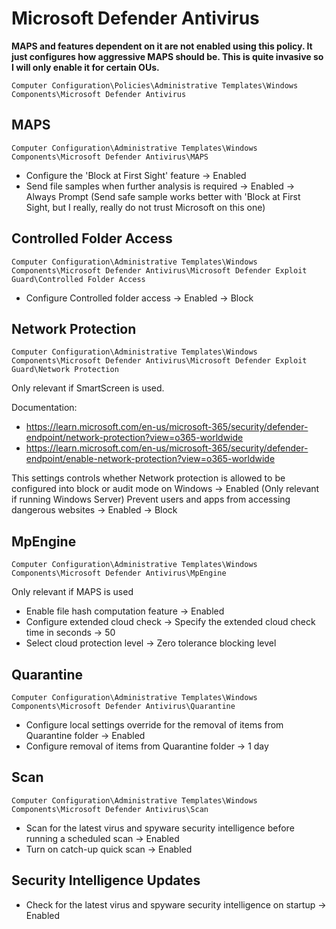 # Microsoft Defender Antivirus

**MAPS and features dependent on it are not enabled using this policy. It just configures how aggressive MAPS should be. This is quite invasive so I will only enable it for certain OUs.**

`Computer Configuration\Policies\Administrative Templates\Windows Components\Microsoft Defender Antivirus`

## MAPS

`Computer Configuration\Administrative Templates\Windows Components\Microsoft Defender Antivirus\MAPS`

- Configure the 'Block at First Sight' feature -> Enabled
- Send file samples when further analysis is required -> Enabled -> Always Prompt (Send safe sample works better with 'Block at First Sight, but I really, really do not trust Microsoft on this one)

## Controlled Folder Access

`Computer Configuration\Administrative Templates\Windows Components\Microsoft Defender Antivirus\Microsoft Defender Exploit Guard\Controlled Folder Access`

- Configure Controlled folder access -> Enabled -> Block

## Network Protection

`Computer Configuration\Administrative Templates\Windows Components\Microsoft Defender Antivirus\Microsoft Defender Exploit Guard\Network Protection`

Only relevant if SmartScreen is used.

Documentation:
- https://learn.microsoft.com/en-us/microsoft-365/security/defender-endpoint/network-protection?view=o365-worldwide
- https://learn.microsoft.com/en-us/microsoft-365/security/defender-endpoint/enable-network-protection?view=o365-worldwide

This settings controls whether Network protection is allowed to be configured into block or audit mode on Windows -> Enabled (Only relevant if running Windows Server)
Prevent users and apps from accessing dangerous websites -> Enabled -> Block

## MpEngine

`Computer Configuration\Administrative Templates\Windows Components\Microsoft Defender Antivirus\MpEngine`

Only relevant if MAPS is used

- Enable file hash computation feature -> Enabled
- Configure extended cloud check -> Specify the extended cloud check time in seconds -> 50
- Select cloud protection level -> Zero tolerance blocking level

## Quarantine

`Computer Configuration\Administrative Templates\Windows Components\Microsoft Defender Antivirus\Quarantine`

- Configure local settings override for the removal of items from Quarantine folder -> Enabled
- Configure removal of items from Quarantine folder -> 1 day

## Scan

`Computer Configuration\Administrative Templates\Windows Components\Microsoft Defender Antivirus\Scan`

- Scan for the latest virus and spyware security intelligence before running a scheduled scan -> Enabled
- Turn on catch-up quick scan -> Enabled

## Security Intelligence Updates

- Check for the latest virus and spyware security intelligence on startup -> Enabled